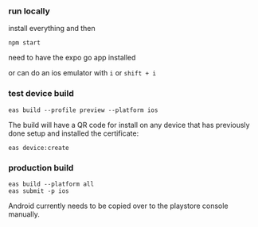 ### run locally
install everything and then

```
npm start
```

need to have the expo go app installed

or can do an ios emulator with `i` or `shift + i`

### test device build

```
eas build --profile preview --platform ios
```

The build will have a QR code for install on any device that has previously done setup and installed the certificate:
```
eas device:create
```

### production build

```
eas build --platform all
eas submit -p ios
```

Android currently needs to be copied over to the playstore console manually.
